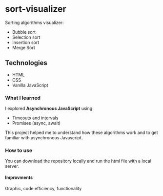# sort-visualizer
Sorting algorithms visualizer:
<ul>
  <li>Bubble sort</li>
  <li>Selection sort</li>
  <li>Insertion sort</li>
  <li>Merge Sort</li>
</ul>

## Technologies

* HTML
* CSS
* Vanilla JavaScript

### What I learned
I explored <b>Asynchronous JavaScript</b> using:

* Timeouts and intervals
* Promises (async, await)

This project helped me to understand how these algorithms work and to get familiar with asynchronous Javascript.

### How to use

You can download the repository locally and run the html file with a local server.

#### Improvments

Graphic, code efficiency, functionality
